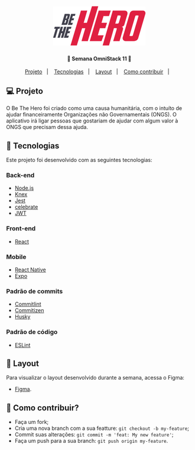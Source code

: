 <h1 align="center">
    <img alt="BeTheHero" title="#Be The Hero" src="https://github.com/ribeirogab/be-the-hero/blob/master/frontend/src/assets/img/logo.svg" width="250px" />
</h1>

<h4 align="center"> 
	🚀 Semana OmniStack 11 🚀
</h4>

<p align="center">
  <a href="#-project">Projeto</a>&nbsp;&nbsp;&nbsp;|&nbsp;&nbsp;&nbsp;
  <a href="#rocket-Technologies">Tecnologias</a>&nbsp;&nbsp;&nbsp;|&nbsp;&nbsp;&nbsp;
  <a href="#-layout">Layout</a>&nbsp;&nbsp;&nbsp;|&nbsp;&nbsp;&nbsp;
  <a href="#-how-to-contribute">Como contribuir</a>&nbsp;&nbsp;&nbsp;|&nbsp;&nbsp;&nbsp;
</p>

## 💻 Projeto

O Be The Hero foi criado como uma causa humanitária, com o intuíto de ajudar financeiramente Organizações não Governamentais (ONGS). O aplicativo irá ligar pessoas que gostariam de ajudar com algum valor à ONGS que precisam dessa ajuda.


## :rocket: Tecnologias

Este projeto foi desenvolvido com as seguintes tecnologias:

### Back-end
- [Node.js](https://nodejs.org/en/) 
- [Knex](http://knexjs.org/)
- [Jest](https://jestjs.io/)
- [celebrate](https://github.com/arb/celebrate)
- [JWT](https://jwt.io/)

### Front-end
- [React](https://reactjs.org)

### Mobile
- [React Native](https://facebook.github.io/react-native/)
- [Expo](https://expo.io/)

### Padrão de commits
- [Commitlint](https://github.com/conventional-changelog/commitlint)
- [Commitizen](https://github.com/commitizen/cz-cli)
- [Husky](https://github.com/typicode/husky)

### Padrão de código
- [ESLint](https://github.com/eslint/eslint)


## 🔖 Layout

Para visualizar o layout desenvolvido durante a semana, acessa o Figma:

- [Figma](https://www.figma.com/file/2C2yvw7jsCOGmaNUDftX9n/Be-The-Hero---OmniStack-11?node-id=0%3A1).


## 🤔 Como contribuir?

- Faça um fork;
- Cria uma nova branch com a sua featture: `git checkout -b my-feature`;
- Commit suas alterações: `git commit -m 'feat: My new feature'`;
- Faça um push para a sua branch: `git push origin my-feature`.
